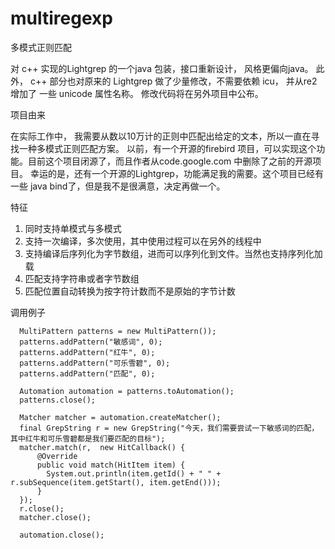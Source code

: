# multiregexp
多模式正则匹配

对 c++ 实现的Lightgrep 的一个java 包装，接口重新设计， 风格更偏向java。
此外， c++  部分也对原来的 Lightgrep 做了少量修改，不需要依赖 icu， 并从re2 增加了 一些 unicode 属性名称。
修改代码将在另外项目中公布。

项目由来

在实际工作中， 我需要从数以10万计的正则中匹配出给定的文本，所以一直在寻找一种多模式正则匹配方案。
以前，有一个开源的firebird 项目，可以实现这个功能。目前这个项目闭源了，而且作者从code.google.com 中删除了之前的开源项目。
幸运的是，还有一个开源的Lightgrep，功能满足我的需要。这个项目已经有一些 java bind了，但是我不是很满意，决定再做一个。

特征

1. 同时支持单模式与多模式
2. 支持一次编译，多次使用，其中使用过程可以在另外的线程中
3. 支持编译后序列化为字节数组，进而可以序列化到文件。当然也支持序列化加载
4. 匹配支持字符串或者字节数组
5. 匹配位置自动转换为按字符计数而不是原始的字节计数

调用例子

      MultiPattern patterns = new MultiPattern());
      patterns.addPattern("敏感词", 0);
      patterns.addPattern("红牛", 0);
      patterns.addPattern("可乐雪碧", 0);
      patterns.addPattern("匹配", 0);
      
      Automation automation = patterns.toAutomation();
      patterns.close();
      
      Matcher matcher = automation.createMatcher();
      final GrepString r = new GrepString("今天，我们需要尝试一下敏感词的匹配，其中红牛和可乐雪碧都是我们要匹配的目标");
      matcher.match(r,  new HitCallback() {
          @Override
          public void match(HitItem item) {
            System.out.println(item.getId() + " " + r.subSequence(item.getStart(), item.getEnd()));
          }
      });
      r.close();
      matcher.close();
      
      automation.close();
      
			

